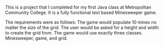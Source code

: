 This is a project that I completed for my first Java class at Metropolitan Community College. It is a fully functional text based Minesweeper game.

The requirements were as follows:
The game would populate 10 mines no matter the size of the grid.
The user would be asked for a height and width to create the grid from.
The game would use exactly three classes.  Minesweeper, game, and grid.
